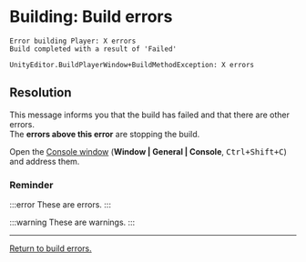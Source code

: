 # Building: Build errors
```
Error building Player: X errors
Build completed with a result of 'Failed'
```

```
UnityEditor.BuildPlayerWindow+BuildMethodException: X errors
```

## Resolution 

This message informs you that the build has failed and that there are other errors.  
The **errors above this error** are stopping the build.  

Open the [Console window](https://docs.unity3d.com/Manual/Console.html) (**Window | General | Console**, <kbd>Ctrl+Shift+C</kbd>) and address them.

### Reminder

:::error
These are errors.
:::

:::warning
These are warnings.
:::

---

[Return to build errors.](../Build%20Errors.md)
